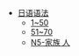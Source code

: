 * [日语语法]()
    * [1~50](第一册/语法1.md)
    * [51~70](第一册/语法2.md)
    * [N5-家族 人](第一册/N5-%E5%AE%B6%E6%97%8F%20%E4%BA%BA.md)












